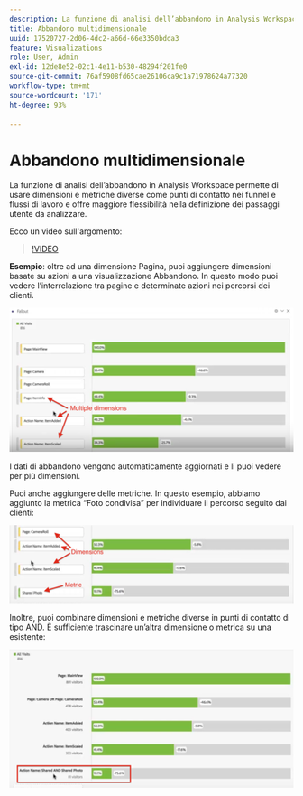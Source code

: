 ```yaml
---
description: La funzione di analisi dell’abbandono in Analysis Workspace permette di usare dimensioni e metriche diverse come punti di contatto nei funnel e flussi di lavoro e offre maggiore flessibilità nella definizione dei passaggi utente da analizzare.
title: Abbandono multidimensionale
uuid: 17520727-2d06-4dc2-a66d-66e3350bdda3
feature: Visualizations
role: User, Admin
exl-id: 12de8e52-02c1-4e11-b530-48294f201fe0
source-git-commit: 76af5908fd65cae26106ca9c1a71978624a77320
workflow-type: tm+mt
source-wordcount: '171'
ht-degree: 93%

---
```


# Abbandono multidimensionale

La funzione di analisi dell’abbandono in Analysis Workspace permette di usare dimensioni e metriche diverse come punti di contatto nei funnel e flussi di lavoro e offre maggiore flessibilità nella definizione dei passaggi utente da analizzare.

Ecco un video sull&#39;argomento:

>[!VIDEO](https://video.tv.adobe.com/v/24043/?quality=12)

**Esempio**: oltre ad una dimensione Pagina, puoi aggiungere dimensioni basate su azioni a una visualizzazione Abbandono. In questo modo puoi vedere l’interrelazione tra pagine e determinate azioni nei percorsi dei clienti.

![](assets/interdimensional-fallout1.png)

I dati di abbandono vengono automaticamente aggiornati e li puoi vedere per più dimensioni.

Puoi anche aggiungere delle metriche. In questo esempio, abbiamo aggiunto la metrica “Foto condivisa” per individuare il percorso seguito dai clienti:

![](assets/interdimensional-fallout2.png)

Inoltre, puoi combinare dimensioni e metriche diverse in punti di contatto di tipo AND. È sufficiente trascinare un’altra dimensione o metrica su una esistente:

![](assets/interdimensional-fallout3.png)
